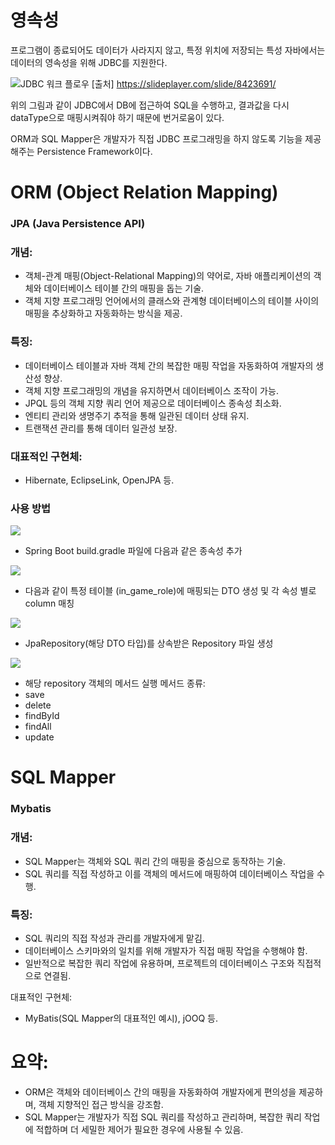 # 영속성

프로그램이 종료되어도 데이터가 사라지지 않고, 특정 위치에 저장되는 특성
자바에서는 데이터의 영속성을 위해 JDBC를 지원한다.

![JDBC 워크 플로우](https://img1.daumcdn.net/thumb/R1280x0/?scode=mtistory2&fname=https%3A%2F%2Fblog.kakaocdn.net%2Fdn%2FmvJsf%2FbtrbV1OZeUh%2F809rQdvQFFWZ8eJoiWFCg1%2Fimg.jpg)
[출처] https://slideplayer.com/slide/8423691/

위의 그림과 같이 JDBC에서 DB에 접근하여 SQL을 수행하고, 결과값을 다시 dataType으로 매핑시켜줘야 하기 때문에 번거로움이 있다.

ORM과 SQL Mapper은 개발자가 직접 JDBC 프로그래밍을 하지 않도록 기능을 제공해주는 Persistence Framework이다.

# ORM (Object Relation Mapping)

### JPA (Java Persistence API)

### 개념:
- 객체-관계 매핑(Object-Relational Mapping)의 약어로, 자바 애플리케이션의 객체와 데이터베이스 테이블 간의 매핑을 돕는 기술.
- 객체 지향 프로그래밍 언어에서의 클래스와 관계형 데이터베이스의 테이블 사이의 매핑을 추상화하고 자동화하는 방식을 제공.
### 특징:
- 데이터베이스 테이블과 자바 객체 간의 복잡한 매핑 작업을 자동화하여 개발자의 생산성 향상.
- 객체 지향 프로그래밍의 개념을 유지하면서 데이터베이스 조작이 가능.
- JPQL 등의 객체 지향 쿼리 언어 제공으로 데이터베이스 종속성 최소화.
- 엔티티 관리와 생명주기 추적을 통해 일관된 데이터 상태 유지.
- 트랜잭션 관리를 통해 데이터 일관성 보장.

### 대표적인 구현체:
- Hibernate, EclipseLink, OpenJPA 등.

### 사용 방법

![](https://velog.velcdn.com/images/hyuntall/post/b78e266c-3971-4b64-a931-7f625bb97579/image.png)
- Spring Boot build.gradle 파일에 다음과 같은 종속성 추가

![](https://velog.velcdn.com/images/hyuntall/post/91e28f3d-5ab5-4b19-be0c-4ea23f9e0f1c/image.png)
- 다음과 같이 특정 테이블 (in_game_role)에 매핑되는 DTO 생성 및 각 속성 별로 column 매칭

![](https://velog.velcdn.com/images/hyuntall/post/5e64bb7f-9d79-478a-b077-de9e67bb6534/image.png)

- JpaRepository(해당 DTO 타입)를 상속받은 Repository 파일 생성

![](https://velog.velcdn.com/images/hyuntall/post/53c389c9-e27c-49e5-a9ee-53de05145505/image.png)
- 해당 repository 객체의 메서드 실행
메서드 종류:
- save
- delete
- findById
- findAll
- update

# SQL Mapper

### Mybatis

### 개념:
- SQL Mapper는 객체와 SQL 쿼리 간의 매핑을 중심으로 동작하는 기술.
- SQL 쿼리를 직접 작성하고 이를 객체의 메서드에 매핑하여 데이터베이스 작업을 수행.
### 특징:
- SQL 쿼리의 직접 작성과 관리를 개발자에게 맡김.
- 데이터베이스 스키마와의 일치를 위해 개발자가 직접 매핑 작업을 수행해야 함.
- 일반적으로 복잡한 쿼리 작업에 유용하며, 프로젝트의 데이터베이스 구조와 직접적으로 연결됨.

대표적인 구현체:
- MyBatis(SQL Mapper의 대표적인 예시), jOOQ 등.

# 요약:

- ORM은 객체와 데이터베이스 간의 매핑을 자동화하여 개발자에게 편의성을 제공하며, 객체 지향적인 접근 방식을 강조함.
- SQL Mapper는 개발자가 직접 SQL 쿼리를 작성하고 관리하며, 복잡한 쿼리 작업에 적합하며 더 세밀한 제어가 필요한 경우에 사용될 수 있음.
